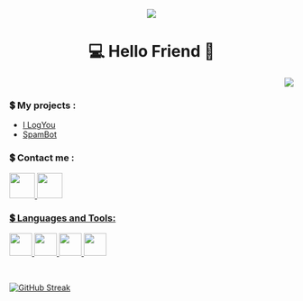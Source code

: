 <p align="center">
  <img src = "https://user-images.githubusercontent.com/96845504/199112587-7eef4d36-18cb-410a-afda-649e1467aec4.png">
 </p>

<h1 align = "center">💻 Hello Friend  👋</h1>
<p align = "right"> <img src = "https://komarev.com/ghpvc/?username=rootZer0day&color=blueviolet&plastic" </p>

**<h3>💲 My projects :</h3>**
- [I LogYou](https://github.com/rootZer0day/ILogYou)
- [SpamBot](https://github.com/rootZer0day/SpamBot)

**<h3>💲 Contact me :</h3>** 
<p aling = "left">
<a href = "mailto:z3ro.day0@protonmail.com"> <img src = "https://user-images.githubusercontent.com/96845504/208948025-dce159df-1bc7-48eb-a4e0-5df41cb87893.png" width = "45"  height = "45"> <a href = "https://t.me/ImZer0Day"> <img src = "https://user-images.githubusercontent.com/96845504/208946509-cc183dcd-a91f-4eb0-9317-20a20d624501.png" width = "45"  height = "45"> </p>


 **<h3>💲 Languages and Tools:</h3>** 
<p align = "left"> <img src = "https://user-images.githubusercontent.com/96845504/208944025-c9b13354-c804-4ccc-8feb-8cb5e7823841.svg" width = "40" height = "40"> <img src = "https://user-images.githubusercontent.com/96845504/208944570-ba7c5840-2e41-4f4d-8ca9-ce7876d6043b.svg" width = "40" height = "40"> <img src = "https://user-images.githubusercontent.com/96845504/208945929-62a0ca35-7529-4e75-9c13-7d168eb11a47.svg" width = "40" height = "40"> <img src = "https://user-images.githubusercontent.com/96845504/208945160-569409fb-8be9-4cde-876c-56d21ee0658d.svg" width = "40" height = "40"> </p>

<br>

[![GitHub Streak](https://streak-stats.demolab.com?user=rootZer0day&theme=midnight-purple&hide_border=true&date_format=j%20M%5B%20Y%5D)](https://git.io/streak-stats)


